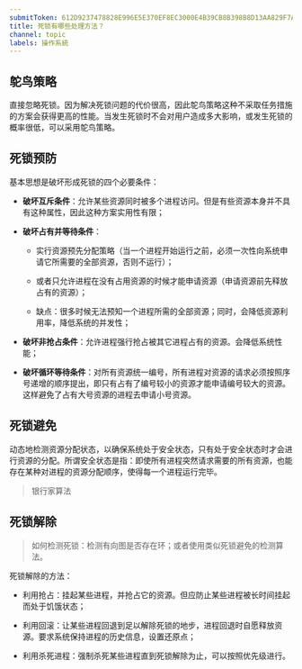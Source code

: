 ```yaml
---
submitToken: 612D9237478828E996E5E370EF8EC3000E4B39CB8B398B8D13AA829F7A0B088C
title: 死锁有哪些处理方法？
channel: topic
labels: 操作系統
---
```


## 鸵鸟策略

  直接忽略死锁。因为解决死锁问题的代价很高，因此鸵鸟策略这种不采取任务措施的方案会获得更高的性能。当发生死锁时不会对用户造成多大影响，或发生死锁的概率很低，可以采用鸵鸟策略。

## 死锁预防

  基本思想是破坏形成死锁的四个必要条件：

  - **破坏互斥条件**：允许某些资源同时被多个进程访问。但是有些资源本身并不具有这种属性，因此这种方案实用性有限；

  - **破坏占有并等待条件**：

    - 实行资源预先分配策略（当一个进程开始运行之前，必须一次性向系统申请它所需要的全部资源，否则不运行）；

    - 或者只允许进程在没有占用资源的时候才能申请资源（申请资源前先释放占有的资源）；

    - 缺点：很多时候无法预知一个进程所需的全部资源；同时，会降低资源利用率，降低系统的并发性；

  - **破坏非抢占条件**：允许进程强行抢占被其它进程占有的资源。会降低系统性能；

  - **破坏循环等待条件**：对所有资源统一编号，所有进程对资源的请求必须按照序号递增的顺序提出，即只有占有了编号较小的资源才能申请编号较大的资源。这样避免了占有大号资源的进程去申请小号资源。

## 死锁避免

动态地检测资源分配状态，以确保系统处于安全状态，只有处于安全状态时才会进行资源的分配。所谓安全状态是指：即使所有进程突然请求需要的所有资源，也能存在某种对进程的资源分配顺序，使得每一个进程运行完毕。

> 银行家算法

## 死锁解除

 > 如何检测死锁：检测有向图是否存在环；或者使用类似死锁避免的检测算法。

 死锁解除的方法：
-  利用抢占：挂起某些进程，并抢占它的资源。但应防止某些进程被长时间挂起而处于饥饿状态；

- 利用回滚：让某些进程回退到足以解除死锁的地步，进程回退时自愿释放资源。要求系统保持进程的历史信息，设置还原点；

- 利用杀死进程：强制杀死某些进程直到死锁解除为止，可以按照优先级进行。

